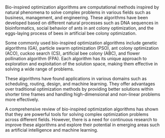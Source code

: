 Bio-inspired optimization algorithms are computational methods inspired by natural phenomena to solve complex problems in various fields such as business, management, and engineering. These algorithms have been developed based on different natural processes such as DNA sequences in bioinformatics, social behavior of ants in ant colony optimization, and the eggs-laying process of bees in artificial bee colony optimization.

Some commonly used bio-inspired optimization algorithms include genetic algorithms (GA), particle swarm optimization (PSO), ant colony optimization (ACO), cuckoo search (CS), artificial bee colony (ABC), and flower pollination algorithm (FPA). Each algorithm has its unique approach to exploration and exploitation of the solution space, making them effective in solving a wide range of problems.

These algorithms have found applications in various domains such as scheduling, routing, design, and machine learning. They offer advantages over traditional optimization methods by providing better solutions within shorter time frames and handling high-dimensional and non-linear problems more effectively.

A comprehensive review of bio-inspired optimization algorithms has shown that they are powerful tools for solving complex optimization problems across different fields. However, there is a need for continuous research to improve these algorithms and explore their potential in emerging areas such as artificial intelligence and machine learning.
```
